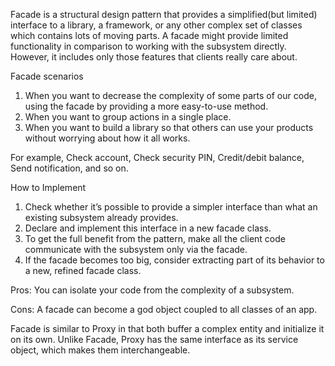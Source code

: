Facade is a structural design pattern that provides a simplified(but limited) interface to a library, a framework, or any other complex set of classes
which contains lots of moving parts. A facade might provide limited functionality in comparison to working with the subsystem directly. However, it
includes only those features that clients really care about.

Facade scenarios

1. When you want to decrease the complexity of some parts of our code, using the facade by providing a more easy-to-use method.
2. When you want to group actions in a single place.
3. When you want to build a library so that others can use your products without worrying about how it all works.

For example, Check account, Check security PIN, Credit/debit balance, Send notification, and so on.

How to Implement

1. Check whether it’s possible to provide a simpler interface than what an existing subsystem already provides.
2. Declare and implement this interface in a new facade class.
3. To get the full benefit from the pattern, make all the client code communicate with the subsystem only via the facade.
4. If the facade becomes too big, consider extracting part of its behavior to a new, refined facade class.

Pros: You can isolate your code from the complexity of a subsystem.

Cons: A facade can become a god object coupled to all classes of an app.

Facade is similar to Proxy in that both buffer a complex entity and initialize it on its own. Unlike Facade, Proxy has the same interface as its service
object, which makes them interchangeable.
